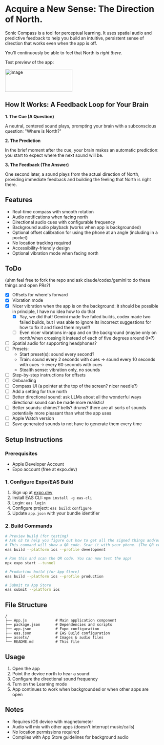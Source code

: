 # Acquire a New Sense: The Direction of North.

Sonic Compass is a tool for perceptual learning. It uses spatial audio and predictive feedback to help you build an intuitive, persistent sense of direction that works even when the app is off.

You'll continuously be able to feel that North is *right there*.

Test preview of the app:

[<img width="220" height="75" alt="image" src="https://github.com/user-attachments/assets/e1a7b56e-e7be-4bee-9bf5-7af56c1e7770" />](https://testflight.apple.com/join/sUKCjAyP)

## How It Works: A Feedback Loop for Your Brain

**1. The Cue (A Question)**

A neutral, centered sound plays, prompting your brain with a subconscious question: "Where is North?"

**2. The Prediction**

In the brief moment after the cue, your brain makes an automatic prediction: you start to expect where the next sound will be.

**3. The Feedback (The Answer)**

One second later, a sound plays from the actual direction of North, providing immediate feedback and building the feeling that North is right there.

## Features

- Real-time compass with smooth rotation
- Audio notifications when facing north
- Directional audio cues with configurable frequency
- Background audio playback (works when app is backgrounded)
- Optional offset calibration for using the phone at an angle (including in a pocket)
- No location tracking required
- Accessibility-friendly design
- Optional vibration mode when facing north

## ToDo

(uhm feel free to fork the repo and ask claude/codex/gemini to do these things and open PRs?)

- [x] Offsets for where's forward
- [x] Vibration mode
- [x] Nicer vibration when the app is on the background: it should be possible in principle, I have no idea how to do that
  - [x] Yay, we did that! Gemini made five failed builds, codex made two failed builds, but I was able to ignore its incorrect suggestions for how to fix it and fixed them myself! 
  - [ ] Even nicer vibrations in-app and on the background (maybe only on north/when crossing it instead of each of five degrees around 0*?)
- [ ] Spatial audio for supporting headphones?
- [ ] Presets:
  - Start preset(s): sound every second?
  - Train: sound every 2 seconds with cues -> sound every 10 seconds with cues -> every 60 seconds with cues
  - Stealth sense: vibration only, no sounds
- [ ] Step-by-step instructions for offsets
- [ ] Onboarding
- [ ] Compass UI (a pointer at the top of the screen? nicer needle?)
- [ ] Add a setting for true north
- [ ] Better directional sound: ask LLMs about all the wonderful ways directional sound can be made more realistic!
- [ ] Better sounds: chimes? bells? drums? there are all sorts of sounds potentially more pleasant than what the app uses
- [ ] Apple Watch version
- [ ] Save generated sounds to not have to generate them every time

## Setup Instructions

### Prerequisites

- Apple Developer Account
- Expo account (free at expo.dev)

### 1. Configure Expo/EAS Build

1. Sign up at [expo.dev](https://expo.dev)
2. Install EAS CLI: `npm install -g eas-cli`
3. Login: `eas login`
4. Configure project: `eas build:configure`
5. Update `app.json` with your bundle identifier

### 2. Build Commands

```bash
# Preview build (for testing)
# Ask o3 to help you figure out how to get all the signed things and/or follow Expo instructions.
# This command will show a QR code. Scan it with your phone. (The QR code is also available in Builds on Expo.)
eas build --platform ios --profile development

# Run this and scan the QR code. You can now test the app!
npx expo start --tunnel

# Production build (for App Store)
eas build --platform ios --profile production

# Submit to App Store
eas submit --platform ios
```

## File Structure

```
/
├── App.js             # Main application component
├── package.json       # Dependencies and scripts
├── app.json           # Expo configuration
├── eas.json           # EAS Build configuration
├── assets/            # Images & audio files
└── README.md          # This file
```

## Usage

1. Open the app
2. Point the device north to hear a sound
3. Configure the directional sound frequency
4. Turn on the Learning mode
5. App continues to work when backgrounded or when other apps are open

## Notes

- Requires iOS device with magnetometer
- Audio will mix with other apps (doesn't interrupt music/calls)
- No location permissions required
- Complies with App Store guidelines for background audio
